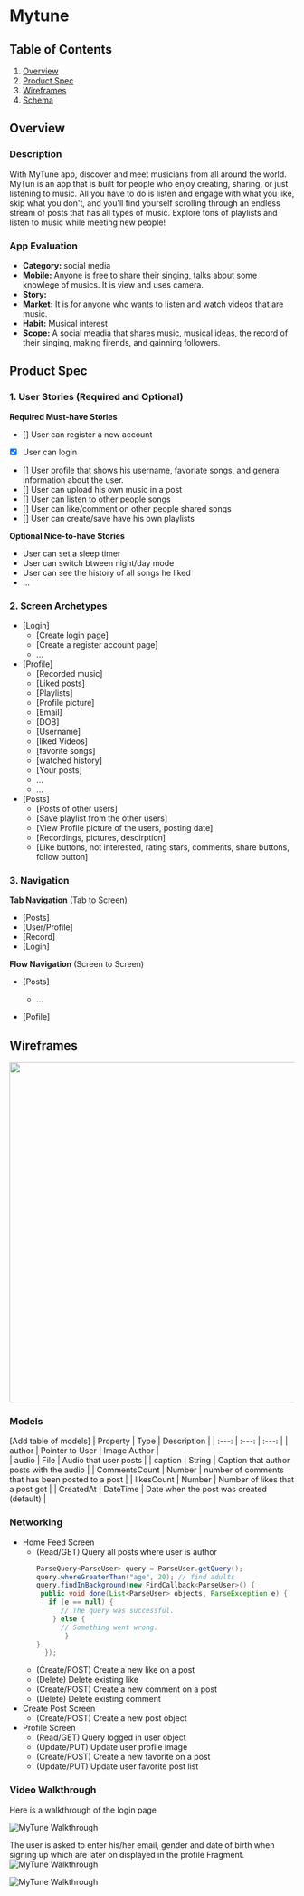# Mytune

## Table of Contents
1. [Overview](#Overview)
1. [Product Spec](#Product-Spec)
1. [Wireframes](#Wireframes)
2. [Schema](#Schema)

## Overview
### Description
With MyTune app, discover and meet musicians from all around the world. MyTun is an app that is built for people who enjoy creating, sharing, or just listening to music.
All you have to do is listen and engage with what you like, skip what you don't, and you'll find yourself scrolling through an endless stream of posts that has all types of music.
Explore tons of playlists and listen to music while meeting new people!

### App Evaluation
- **Category:** social media
- **Mobile:** Anyone is free to share their singing, talks about some knowlege of musics. It is view and uses camera.
- **Story:**
- **Market:** It is for anyone who wants to listen and watch videos that are music.
- **Habit:** Musical interest
- **Scope:** A social meadia that shares music, musical ideas, the record of their singing, making firends, and gainning followers. 

## Product Spec

### 1. User Stories (Required and Optional)

**Required Must-have Stories**

* [] User can register a new account 
* [x] User can login
* [] User profile that shows his username, favoriate songs, and general information about the user.
* [] User can upload his own music in a post
* [] User can listen to other people songs
* [] User can like/comment on other people shared songs
* [] User can create/save have his own playlists

**Optional Nice-to-have Stories**

* User can set a sleep timer
* User can switch btween night/day mode
* User can see the history of all songs he liked
* ...

### 2. Screen Archetypes

* [Login]
   * [Create login page]
   * [Create a register account page]
   * ...
* [Profile]
   * [Recorded music]
   * [Liked posts]
   * [Playlists]
   * [Profile picture]
   * [Email]
   * [DOB]
   * [Username]
   * [liked Videos]
   * [favorite songs]
   * [watched history]
   * [Your posts]
   * ...
   * ...
* [Posts]
   * [Posts of other users]
   * [Save playlist from the other users]
    * [View Profile picture of the users, posting date]
    * [Recordings, pictures, descirption]
    * [Like buttons, not interested, rating stars, comments, share buttons, follow button]

### 3. Navigation

**Tab Navigation** (Tab to Screen)

* [Posts]
* [User/Profile]
* [Record]
* [Login]

**Flow Navigation** (Screen to Screen)

* [Posts]

   * ...
* [Pofile]


## Wireframes
<img src="https://user-images.githubusercontent.com/77759231/140560728-835b80f7-e1f7-4255-a3ed-6ed01495aa31.png" width=600>


### Models
[Add table of models]
|    Property     |      Type       |                       Description                   |
|     :---:       |     :---:       |                         :---:                       |
|     author      | Pointer to User |                     Image Author                    |                 
|     audio       |      File       |                  Audio that user posts              |
|    caption      |     String      |        Caption that author posts with the audio     |
|  CommentsCount  |     Number      | number of comments that has been posted to a post   |
|   likesCount    |     Number      |          Number of likes that a post got            |
|   CreatedAt     |    DateTime     |       Date when the post was created (default)      |

### Networking
- Home Feed Screen
  - (Read/GET) Query all posts where user is author
    ```java
	ParseQuery<ParseUser> query = ParseUser.getQuery();
	query.whereGreaterThan("age", 20); // find adults
	query.findInBackground(new FindCallback<ParseUser>() {
	 public void done(List<ParseUser> objects, ParseException e) {
	   if (e == null) {
	      // The query was successful.
	    } else {
	      // Something went wrong.
           }
	}
      });
     ```
  - (Create/POST) Create a new like on a post
  - (Delete) Delete existing like
  - (Create/POST) Create a new comment on a post
  - (Delete) Delete existing comment
- Create Post Screen
  - (Create/POST) Create a new post object
- Profile Screen
  - (Read/GET) Query logged in user object
  - (Update/PUT) Update user profile image
  - (Create/POST) Create a new favorite on a post
  - (Update/PUT) Update user favorite post list

### Video Walkthrough
Here is a walkthrough of the login page

<img src='MyTune2walkthrough.gif' title='Flixter Walkthrough' alt='MyTune Walkthrough' />


The user is asked to enter his/her email, gender and date of birth when signing up which are later on displayed in the profile Fragment.
<img src="WalkthroughOfProfile.gif" title='Flixter Walkthrough' alt='MyTune Walkthrough' />


<img src='Walkthrough 3.gif' title='Flixter Walkthrough'  alt='MyTune Walkthrough' />

